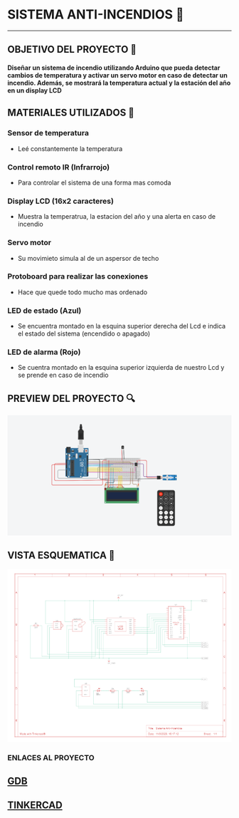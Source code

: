 # SISTEMA ANTI-INCENDIOS 🚨

----------------

## OBJETIVO DEL PROYECTO 📑
#### 
**Diseñar un sistema de incendio utilizando Arduino que pueda
detectar cambios de temperatura y activar un servo motor en caso de detectar un incendio.
Además, se mostrará la temperatura actual y la estación del año en un display LCD**
#### 
 
## MATERIALES UTILIZADOS 🔧
### Sensor de temperatura
- Leé constantemente la temperatura 
### Control remoto IR (Infrarrojo)
- Para controlar el sistema de una forma mas comoda
### Display LCD (16x2 caracteres)
- Muestra la temperatrua, la estacion del año y una alerta en caso de incendio
### Servo motor
- Su movimieto simula al de un aspersor de techo
### Protoboard para realizar las conexiones
- Hace que quede todo mucho mas ordenado
### LED de estado (Azul) 
- Se encuentra montado en la esquina superior derecha del Lcd e indica el estado del sistema (encendido o apagado)
### LED de alarma (Rojo) 
- Se cuentra montado en la esquina superior izquierda de nuestro Lcd y se prende en caso de incendio 

## PREVIEW DEL PROYECTO 🔍
![img](preview.png)

## VISTA ESQUEMATICA 📐
![img](Vistaesquematica.png) 

### ENLACES AL PROYECTO
## [GDB](https://onlinegdb.com/HAFM3ZeGAx) 
## [TINKERCAD](https://onlinegdb.com/HAFM3ZeGAx) 